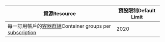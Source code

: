 | <span data-ttu-id="80bfb-101">資源</span><span class="sxs-lookup"><span data-stu-id="80bfb-101">Resource</span></span> | <span data-ttu-id="80bfb-102">預設限制</span><span class="sxs-lookup"><span data-stu-id="80bfb-102">Default Limit</span></span> |
| --- | --- |
| <span data-ttu-id="80bfb-103">每一訂用帳戶的[容器群組](../articles/billing-buy-sign-up-azure-subscription.md)</span><span class="sxs-lookup"><span data-stu-id="80bfb-103">Container groups per [subscription](../articles/billing-buy-sign-up-azure-subscription.md)</span></span> | <span data-ttu-id="80bfb-104">20</span><span class="sxs-lookup"><span data-stu-id="80bfb-104">20</span></span> |
